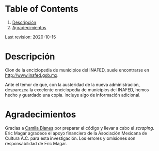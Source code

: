 
# Table of Contents

1.  [Descripción](#orgd732a9a)
2.  [Agradecimientos](#orgc0aa3f9)

Last revision: 2020-10-15


<a id="orgd732a9a"></a>

# Descripción

Clon de la enciclopedia de municipios del INAFED, suele encontrarse en <http://www.inafed.gob.mx>. 

Ante el temor de que, con la austeridad de la nueva administración, desparezca la excelente enciclopedia de municipios del INAFED, hemos hecho y guardado una copia. Incluye algo de información adicional. 


<a id="orgc0aa3f9"></a>

# Agradecimientos

Gracias a [Camila Blanes](https://github.com/cblanesg) por preparar el código y llevar a cabo el *scraping*. Eric Magar agradece el apoyo financiero de la Asociación Mexicana de Cultura A.C. para esta investigación. Los errores y omisiones son responsabilidad de Eric Magar. 

